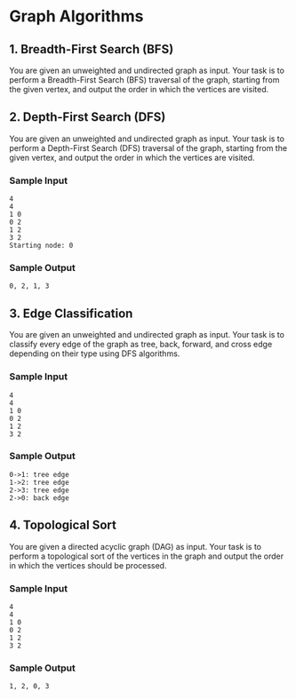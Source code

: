 # Graph Algorithms

## 1. Breadth-First Search (BFS)

You are given an unweighted and undirected graph as input. Your task is to perform a Breadth-First Search (BFS) traversal of the graph, starting from the given vertex, and output the order in which the vertices are visited.

## 2. Depth-First Search (DFS)

You are given an unweighted and undirected graph as input. Your task is to perform a Depth-First Search (DFS) traversal of the graph, starting from the given vertex, and output the order in which the vertices are visited.

### Sample Input

```shell
4
4
1 0
0 2
1 2
3 2
Starting node: 0
```

### Sample Output

```shell
0, 2, 1, 3
```

## 3. Edge Classification

You are given an unweighted and undirected graph as input. Your task is to classify every edge of the graph as tree, back, forward, and cross edge depending on their type using DFS algorithms.

### Sample Input

```shell
4
4
1 0
0 2
1 2
3 2
```

### Sample Output

```shell
0->1: tree edge
1->2: tree edge
2->3: tree edge
2->0: back edge
```

## 4. Topological Sort

You are given a directed acyclic graph (DAG) as input. Your task is to perform a topological sort of the vertices in the graph and output the order in which the vertices should be processed.

### Sample Input

```shell
4
4
1 0
0 2
1 2
3 2
```

### Sample Output

```shell
1, 2, 0, 3
```
